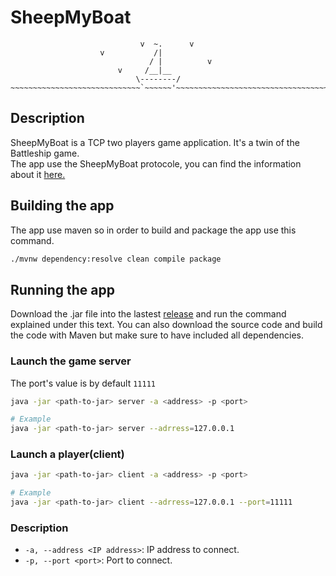 # SheepMyBoat

```
                             v  ~.      v
                    v           /|
                               / |          v
                        v     /__|__
                            \--------/
~~~~~~~~~~~~~~~~~~~~~~~~~~~~~`~~~~~~'~~~~~~~~~~~~~~~~~~~~~~~~~~~~~~~~~~~~~~~~~~~~~~~~~~~~~~~~~
```
## Description
SheepMyBoat is a TCP two players game application. It's a twin of the Battleship game.       
The app use the SheepMyBoat protocole, you can find the information about it [here.](/PROTOCOL.md)

## Building the app
The app use maven  so in order to build and package the app use this command.

```sh
./mvnw dependency:resolve clean compile package
```

## Running the app
Download the .jar file into the lastest [release]() and run the command explained under this text. You can also download the source code and build the code with Maven but make sure to have included all dependencies.

### Launch the game server

The port's value is by default `11111`

```sh
java -jar <path-to-jar> server -a <address> -p <port>

# Example
java -jar <path-to-jar> server --adrress=127.0.0.1
```

### Launch a player(client)

```sh
java -jar <path-to-jar> client -a <address> -p <port>

# Example
java -jar <path-to-jar> client --adrress=127.0.0.1 --port=11111
```

### Description

- `-a, --address <IP address>`: IP address to connect.
- `-p, --port <port>`: Port to connect.
